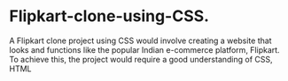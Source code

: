 # Flipkart-clone-using-CSS.
A Flipkart clone project using CSS would involve creating a website that looks and functions like the popular Indian e-commerce platform, Flipkart. To achieve this, the project would require a good understanding of CSS, HTML
